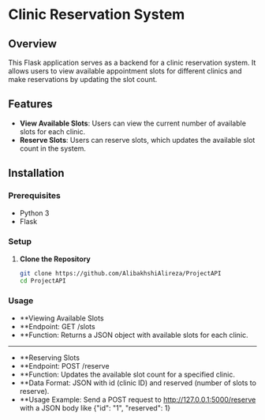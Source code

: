 # Clinic Reservation System

## Overview
This Flask application serves as a backend for a clinic reservation system. It allows users to view available appointment slots for different clinics and make reservations by updating the slot count.

## Features
- **View Available Slots**: Users can view the current number of available slots for each clinic.
- **Reserve Slots**: Users can reserve slots, which updates the available slot count in the system.

## Installation

### Prerequisites
- Python 3
- Flask

### Setup
1. **Clone the Repository**
   ```bash
   git clone https://github.com/AlibakhshiAlireza/ProjectAPI
   cd ProjectAPI

### Usage
- **Viewing Available Slots
- **Endpoint: GET /slots
- **Function: Returns a JSON object with available slots for each clinic.
---
- **Reserving Slots
- **Endpoint: POST /reserve
- **Function: Updates the available slot count for a specified clinic.
- **Data Format: JSON with id (clinic ID) and reserved (number of slots to reserve).
- **Usage Example: Send a POST request to http://127.0.0.1:5000/reserve with a JSON body like {"id": "1", "reserved": 1}
